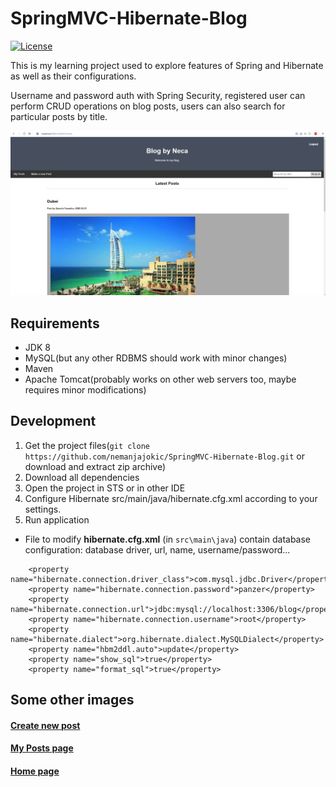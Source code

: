 # SpringMVC-Hibernate-Blog
[![License](https://img.shields.io/badge/License-Apache%202.0-blue.svg)](https://opensource.org/licenses/Apache-2.0)

This is my learning project used to explore features of Spring and Hibernate as well as their configurations.

Username and password auth with Spring Security, registered user can perform CRUD operations on blog posts, users can also search for particular posts by title.

<img src="https://github.com/nemanjajokic/SpringMVC-Hibernate-Blog/blob/master/preview/img1.png">

## Requirements
* JDK 8
* MySQL(but any other RDBMS should work with minor changes)
* Maven
* Apache Tomcat(probably works on other web servers too, maybe requires minor modifications)

## Development
1. Get the project files(`git clone https://github.com/nemanjajokic/SpringMVC-Hibernate-Blog.git` or download and extract zip archive)
2. Download all dependencies
3. Open the project in STS or in other IDE
4. Configure Hibernate src/main/java/hibernate.cfg.xml according to your settings.
5. Run application

* File to modify **hibernate.cfg.xml** (in `src\main\java`) contain database configuration: database driver, url, name, username/password...
```
    <property name="hibernate.connection.driver_class">com.mysql.jdbc.Driver</property>
    <property name="hibernate.connection.password">panzer</property>
    <property name="hibernate.connection.url">jdbc:mysql://localhost:3306/blog</property>
    <property name="hibernate.connection.username">root</property>
    <property name="hibernate.dialect">org.hibernate.dialect.MySQLDialect</property>
    <property name="hbm2ddl.auto">update</property>
    <property name="show_sql">true</property>
    <property name="format_sql">true</property>
```
## Some other images
#### [Create new post](preview/img2.png)
#### [My Posts page](preview/img3.png)
#### [Home page](preview/img4.png)
